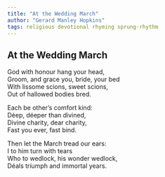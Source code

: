 ```yaml
---
title: "At the Wedding March"
author: "Gerard Manley Hopkins"
tags: religious devotional rhyming sprung-rhythm
---
```


At the Wedding March
--------------------

God with honour hang your head,  
Groom, and grace you, bride, your bed  
With lissome scions, sweet scions,  
Out of hallowed bodies bred.

Each be other’s comfort kind:  
Déep, déeper than divined,  
Divine charity, dear charity,  
Fast you ever, fast bind.

Then let the March tread our ears:  
I to him turn with tears  
Who to wedlock, his wonder wedlock,  
Déals tríumph and immortal years.
